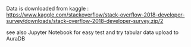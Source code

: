 Data is downloaded from kaggle :
https://www.kaggle.com/stackoverflow/stack-overflow-2018-developer-survey/downloads/stack-overflow-2018-developer-survey.zip/2

see also Jupyter Notebook for easy test and try tabular data upload to AuraDB
